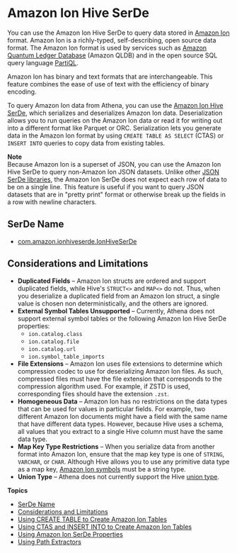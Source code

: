 # Amazon Ion Hive SerDe<a name="ion-serde"></a>

You can use the Amazon Ion Hive SerDe to query data stored in [Amazon Ion](https://amzn.github.io/ion-docs/guides/cookbook.html) format\. Amazon Ion is a richly\-typed, self\-describing, open source data format\. The Amazon Ion format is used by services such as [Amazon Quantum Ledger Database](https://docs.aws.amazon.com/qldb/latest/developerguide/what-is.html) \(Amazon QLDB\) and in the open source SQL query language [PartiQL](https://partiql.org/)\.

Amazon Ion has binary and text formats that are interchangeable\. This feature combines the ease of use of text with the efficiency of binary encoding\.

To query Amazon Ion data from Athena, you can use the [Amazon Ion Hive SerDe](https://github.com/amzn/ion-hive-serde), which serializes and deserializes Amazon Ion data\. Deserialization allows you to run queries on the Amazon Ion data or read it for writing out into a different format like Parquet or ORC\. Serialization lets you generate data in the Amazon Ion format by using `CREATE TABLE AS SELECT` \(CTAS\) or `INSERT INTO` queries to copy data from existing tables\.

**Note**  
Because Amazon Ion is a superset of JSON, you can use the Amazon Ion Hive SerDe to query non\-Amazon Ion JSON datasets\. Unlike other [JSON SerDe libraries](https://docs.aws.amazon.com/athena/latest/ug/json-serde.html), the Amazon Ion SerDe does not expect each row of data to be on a single line\. This feature is useful if you want to query JSON datasets that are in "pretty print" format or otherwise break up the fields in a row with newline characters\.

## SerDe Name<a name="ion-serde-serde-name"></a>
+ [com\.amazon\.ionhiveserde\.IonHiveSerDe](https://github.com/amzn/ion-hive-serde)

## Considerations and Limitations<a name="ion-serde-considerations-and-limitations"></a>
+ **Duplicated Fields** – Amazon Ion structs are ordered and support duplicated fields, while Hive's `STRUCT<>` and `MAP<>` do not\. Thus, when you deserialize a duplicated field from an Amazon Ion struct, a single value is chosen non deterministically, and the others are ignored\.
+ **External Symbol Tables Unsupported** – Currently, Athena does not support external symbol tables or the following Amazon Ion Hive SerDe properties:
  + `ion.catalog.class`
  + `ion.catalog.file`
  + `ion.catalog.url`
  + `ion.symbol_table_imports`
+ **File Extensions** – Amazon Ion uses file extensions to determine which compression codec to use for deserializing Amazon Ion files\. As such, compressed files must have the file extension that corresponds to the compression algorithm used\. For example, if ZSTD is used, corresponding files should have the extension `.zst`\.
+ **Homogeneous Data** – Amazon Ion has no restrictions on the data types that can be used for values in particular fields\. For example, two different Amazon Ion documents might have a field with the same name that have different data types\. However, because Hive uses a schema, all values that you extract to a single Hive column must have the same data type\.
+ **Map Key Type Restrictions** – When you serialize data from another format into Amazon Ion, ensure that the map key type is one of `STRING`, `VARCHAR`, or `CHAR`\. Although Hive allows you to use any primitive data type as a map key, [Amazon Ion symbols](https://amzn.github.io/ion-docs/docs/symbols.html) must be a string type\.
+ **Union Type** – Athena does not currently support the Hive [union type](https://cwiki.apache.org/confluence/display/hive/languagemanual+types/#LanguageManualTypes-UnionTypesunionUnionTypes)\.

**Topics**
+ [SerDe Name](#ion-serde-serde-name)
+ [Considerations and Limitations](#ion-serde-considerations-and-limitations)
+ [Using CREATE TABLE to Create Amazon Ion Tables](ion-serde-using-create-table.md)
+ [Using CTAS and INSERT INTO to Create Amazon Ion Tables](ion-serde-using-ctas-and-insert-into-to-create-ion-tables.md)
+ [Using Amazon Ion SerDe Properties](ion-serde-using-ion-serde-properties.md)
+ [Using Path Extractors](ion-serde-using-path-extractors.md)